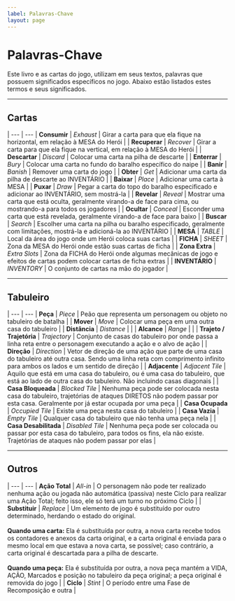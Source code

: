 ```yaml
---
label: Palavras-Chave
layout: page
---
```


# Palavras-Chave

Este livro e as cartas do jogo, utilizam em seus textos, palavras que possuem significados específicos no jogo. Abaixo estão listados estes termos e seus significados.

---

## Cartas

|
---   | ---
| **Consumir**   | _Exhaust_     | Girar a carta para que ela fique na horizontal, em relação à MESA do Herói |
| **Recuperar**  | _Recover_     | Girar a carta para que ela fique na vertical, em relação à MESA do Herói |
| **Descartar**  | _Discard_     | Colocar uma carta na pilha de descarte |
| **Enterrar**   | _Bury_        | Colocar uma carta no fundo do baralho específico do naipe |
| **Banir**      | _Banish_      | Remover uma carta do jogo |
| **Obter**      | _Get_         | Adicionar uma carta da pilha de descarte ao INVENTÁRIO |
| **Baixar**     | _Place_       | Adicionar uma carta à MESA |
| **Puxar**      | _Draw_        | Pegar a carta do topo do baralho especificado e adicionar ao INVENTÁRIO, sem mostrá-la |
| **Revelar**    | _Reveal_      | Mostrar uma carta que está oculta, geralmente virando-a de face para cima, ou mostrando-a para todos os jogadores |
| **Ocultar**    | _Conceal_     | Esconder uma carta que está revelada, geralmente virando-a de face para baixo |
| **Buscar**     | _Search_      | Escolher uma carta na pilha ou baralho especificado, geralmente com limitações, mostrá-la e adicioná-la ao INVENTÁRIO |
| **MESA**       | _TABLE_       | Local da área do jogo onde um Herói coloca suas cartas |
| **FICHA**      | _SHEET_       | Zona da MESA do Herói onde estão suas cartas de ficha |
| **Zona Extra** | _Extra Slots_ | Zona da FICHA do Herói onde algumas mecânicas de jogo e efeitos de cartas podem colocar cartas de ficha extras |
| **INVENTÁRIO** | _INVENTORY_   | O conjunto de cartas na mão do jogador |

---

## Tabuleiro

|
---   | ---
| **Peça**                 | _Piece_         | Peão que representa um personagem ou objeto no tabuleiro de batalha |
| **Mover**                | _Move_          | Colocar uma peça em uma outra casa do tabuleiro |
| **Distância**            | _Distance_      |  |
| **Alcance**              | _Range_         |  |
| **Trajeto / Trajetória** | _Trajectory_    | Conjunto de casas do tabuleiro por onde passa a linha reta entre o personagem executando a ação e o alvo de ação |
| **Direção**              | _Direction_     | Vetor de direção de uma ação que parte de uma casa do tabuleiro até outra casa. Sendo uma linha reta com comprimento infinito para ambos os lados e um sentido de direção |
| **Adjacente**            | _Adjacent Tile_ | Aquilo que está em uma casa do tabuleiro, ou é uma casa do tabuleiro, que está ao lado de outra casa do tabuleiro. Não incluindo casas diagonais |
| **Casa Bloqueada**       | _Blocked Tile_  | Nenhuma peça pode ser colocada nesta casa do tabuleiro, trajetórias de ataques DIRETOS não podem passar por esta casa. Geralmente por já estar ocupada por uma peça |
| **Casa Ocupada**         | _Occupied Tile_ | Existe uma peça nesta casa do tabuleiro |
| **Casa Vazia**           | _Empty Tile_    | Qualquer casa do tabuleiro que não tenha uma peça nela |
| **Casa Desabilitada**    | _Disabled Tile_ | Nenhuma peça pode ser colocada ou passar por esta casa do tabuleiro, para todos os fins, ela não existe. Trajetórias de ataques não podem passar por elas |

---

## Outros

|
---   | ---
| **Ação Total** | _All-in_  | O personagem não pode ter realizado nenhuma ação ou jogada não automática (passiva) neste Ciclo para realizar uma Ação Total; feito isso, ele só terá um turno no próximo Ciclo |
| **Substituir** | _Replace_ | Um elemento de jogo é substituído por outro determinado, herdando o estado do original.<br><br>**Quando uma carta:** Ela é substituída por outra, a nova carta recebe todos os contadores e anexos da carta original, e a carta original é enviada para o mesmo local em que estava a nova carta, se possível; caso contrário, a carta original é descartada para a pilha de descarte.<br><br>**Quando uma peça:** Ela é substituída por outra, a nova peça mantém a VIDA, AÇÃO, Marcados e posição no tabuleiro da peça original; a peça original é removida do jogo |
| **Ciclo**      | _Stint_ | O período entre uma Fase de Recomposição e outra |
